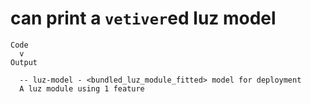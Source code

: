 # can print a `vetiver`ed luz model

    Code
      v
    Output
      
      -- luz-model - <bundled_luz_module_fitted> model for deployment 
      A luz module using 1 feature

